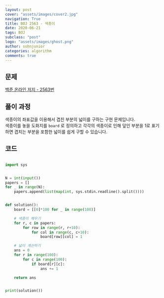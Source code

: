 ```yaml
---
layout: post
cover: "assets/images/cover2.jpg"
navigation: True
title: BOJ 2563 - 색종이
date: 2020-06-21
tags: BOJ
subclass: "post"
logo: "assets/images/ghost.png"
author: sohnjunior
categories: algorithm
comments: true
---
```


## 문제

[백준 온라인 저지 - 2563번](https://www.acmicpc.net/problem/2563)

## 풀이 과정

색종이의 좌표값을 이용해서 겹친 부분의 넓이를 구하는 구현 문제입니다. <br>
색종이를 놓을 도화지를 `board` 로 정의하고 각각의 색종이로 인해 덮인 부분을 1로 표기하면 겹치는 부분을 포함한 넓이를 쉽게 구할 수 있습니다. <br>

## 코드

```python

import sys


N = int(input())
papers = []
for _ in range(N):
    papers.append(list(map(int, sys.stdin.readline().split())))


def solution():
    board = [[0]*100 for _ in range(100)]

    # 색종이 채우기
    for r, c in papers:
        for row in range(r, r+10):
            for col in range(c, c+10):
                board[row][col] = 1

    # 넓이 계산하기
    ans = 0
    for r in range(100):
        for c in range(100):
            if board[r][c]:
                ans += 1

    return ans


print(solution())

```
